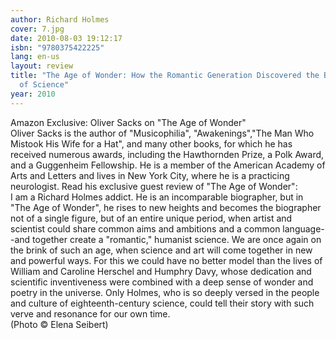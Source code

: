 ```yaml
---
author: Richard Holmes
cover: 7.jpg
date: 2010-08-03 19:12:17
isbn: "9780375422225"
lang: en-us
layout: review
title: "The Age of Wonder: How the Romantic Generation Discovered the Beauty and Terror
  of Science"
year: 2010
---
```


Amazon Exclusive: Oliver Sacks on "The Age of Wonder"  
Oliver Sacks is the author of "Musicophilia", "Awakenings","The Man Who Mistook His Wife for a Hat", and many other books, for which he has received numerous awards, including the Hawthornden Prize, a Polk Award, and a Guggenheim Fellowship. He is a member of the American Academy of Arts and Letters and lives in New York City, where he is a practicing neurologist. Read his exclusive guest review of "The Age of Wonder":  
 I am a Richard Holmes addict. He is an incomparable biographer, but in "The Age of Wonder", he rises to new heights and becomes the biographer not of a single figure, but of an entire unique period, when artist and scientist could share common aims and ambitions and a common language--and together create a "romantic," humanist science. We are once again on the brink of such an age, when science and art will come together in new and powerful ways. For this we could have no better model than the lives of William and Caroline Herschel and Humphry Davy, whose dedication and scientific inventiveness were combined with a deep sense of wonder and poetry in the universe. Only Holmes, who is so deeply versed in the people and culture of eighteenth-century science, could tell their story with such verve and resonance for our own time.  
(Photo © Elena Seibert)
